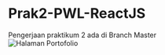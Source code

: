 # Prak2-PWL-ReactJS

Pengerjaan praktikum 2 ada di Branch Master<br>
![Halaman Portofolio](https://user-images.githubusercontent.com/90945804/170671024-0b12f452-33ed-4ccc-877a-cb9dfe8961d0.jpeg)
